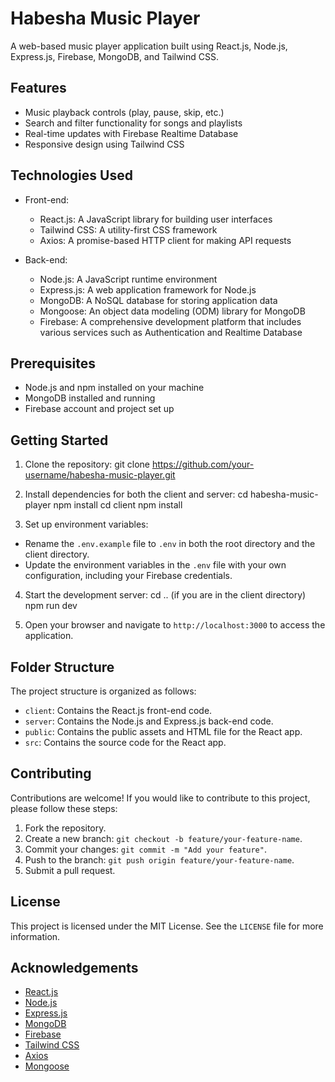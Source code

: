# Habesha Music Player

A web-based music player application built using React.js, Node.js, Express.js, Firebase, MongoDB, and Tailwind CSS.

## Features
- Music playback controls (play, pause, skip, etc.)
- Search and filter functionality for songs and playlists
- Real-time updates with Firebase Realtime Database
- Responsive design using Tailwind CSS

## Technologies Used

- Front-end:
  - React.js: A JavaScript library for building user interfaces
  - Tailwind CSS: A utility-first CSS framework
  - Axios: A promise-based HTTP client for making API requests

- Back-end:
  - Node.js: A JavaScript runtime environment
  - Express.js: A web application framework for Node.js
  - MongoDB: A NoSQL database for storing application data
  - Mongoose: An object data modeling (ODM) library for MongoDB
  - Firebase: A comprehensive development platform that includes various services such as Authentication and Realtime Database

## Prerequisites

- Node.js and npm installed on your machine
- MongoDB installed and running
- Firebase account and project set up

## Getting Started

1. Clone the repository:
git clone https://github.com/your-username/habesha-music-player.git


2. Install dependencies for both the client and server:
cd habesha-music-player
npm install
cd client
npm install


3. Set up environment variables:
- Rename the `.env.example` file to `.env` in both the root directory and the client directory.
- Update the environment variables in the `.env` file with your own configuration, including your Firebase credentials.

4. Start the development server:
cd .. (if you are in the client directory)
npm run dev

5. Open your browser and navigate to `http://localhost:3000` to access the application.

## Folder Structure

The project structure is organized as follows:

- `client`: Contains the React.js front-end code.
- `server`: Contains the Node.js and Express.js back-end code.
- `public`: Contains the public assets and HTML file for the React app.
- `src`: Contains the source code for the React app.

## Contributing

Contributions are welcome! If you would like to contribute to this project, please follow these steps:

1. Fork the repository.
2. Create a new branch: `git checkout -b feature/your-feature-name`.
3. Commit your changes: `git commit -m "Add your feature"`.
4. Push to the branch: `git push origin feature/your-feature-name`.
5. Submit a pull request.

## License

This project is licensed under the MIT License. See the `LICENSE` file for more information.

## Acknowledgements

- [React.js](https://reactjs.org/)
- [Node.js](https://nodejs.org/)
- [Express.js](https://expressjs.com/)
- [MongoDB](https://www.mongodb.com/)
- [Firebase](https://firebase.google.com/)
- [Tailwind CSS](https://tailwindcss.com/)
- [Axios](https://axios-http.com/)
- [Mongoose](https://mongoosejs.com/)

